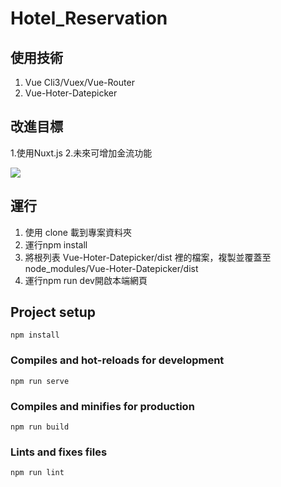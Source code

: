 # Hotel_Reservation

## 使用技術

1. Vue Cli3/Vuex/Vue-Router
2. Vue-Hoter-Datepicker


## 改進目標

1.使用Nuxt.js
2.未來可增加金流功能


![](https://i.imgur.com/OqwyFLp.jpg)



## 運行
1. 使用 clone 載到專案資料夾
2. 運行npm install
4. 將根列表 Vue-Hoter-Datepicker/dist 裡的檔案，複製並覆蓋至 node_modules/Vue-Hoter-Datepicker/dist
3. 運行npm run dev開啟本端網頁


## Project setup
```
npm install
```

### Compiles and hot-reloads for development
```
npm run serve
```

### Compiles and minifies for production
```
npm run build
```

### Lints and fixes files
```
npm run lint
```
